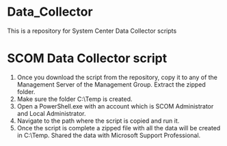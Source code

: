 # Data_Collector
This is a repository for System Center Data Collector scripts

# SCOM Data Collector script

1. Once you download the script from the repository, copy it to any of the Management Server of the Management Group. Extract the zipped folder.
2. Make sure the folder C:\Temp is created.
3. Open a PowerShell.exe with an account which is SCOM Administrator and Local Administrator.
4. Navigate to the path where the script is copied and run it.
5. Once the script is complete a zipped file with all the data will be created in C:\Temp. Shared the data with Microsoft Support Professional.
